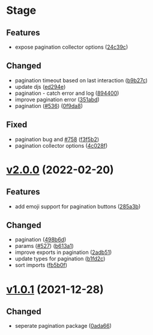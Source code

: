 # Stage

## Features

- expose pagination collector options ([24c39c](https://github.com/oceanroleplay/discord.ts/commit/24c39c24f92f7f253b40bf56003ee41898a4ed42))

## Changed

- pagination timeout based on last interaction ([b9b27c](https://github.com/oceanroleplay/discord.ts/commit/b9b27c973eda33417e83b208bca5812ba5fb4791))
- update djs ([ed294e](https://github.com/oceanroleplay/discord.ts/commit/ed294e3e588ac2c5095011bc2760f463da426265))
- pagination - catch error and log ([894400](https://github.com/oceanroleplay/discord.ts/commit/8944002b6701280f9e9cfc999d48cf4855fa45a9))
- improve pagination error ([351abd](https://github.com/oceanroleplay/discord.ts/commit/351abd4b1a20858950542cb1fcb78094a98420a6))
- pagination ([#536](https://github.com/oceanroleplay/discord.ts/issues/536)) ([0f9da8](https://github.com/oceanroleplay/discord.ts/commit/0f9da8e3d57e220e089a48ccbc3f6b0989a5c754))

## Fixed

- pagination bug and [#758](https://github.com/oceanroleplay/discord.ts/issues/758) ([f3f5b2](https://github.com/oceanroleplay/discord.ts/commit/f3f5b284cc5836b4eb024f8100a3662a4b42ae07))
- pagination collector options ([4c028f](https://github.com/oceanroleplay/discord.ts/commit/4c028f7e81e42a49ffdfb0521aa91de562565ec9))

# [v2.0.0](https://github.com/oceanroleplay/discord.ts/releases/tag/p-v2.0.0) (2022-02-20)

## Features

- add emoji support for pagination buttons ([285a3b](https://github.com/oceanroleplay/discord.ts/commit/285a3bedbb647bbd39579cf7484f166578513b1b))

## Changed

- pagination ([498b6d](https://github.com/oceanroleplay/discord.ts/commit/498b6dbf6cc7fc2c7666bacde43b12f98bd0e1c8))
- params ([#527](https://github.com/oceanroleplay/discord.ts/issues/527)) ([b613a1](https://github.com/oceanroleplay/discord.ts/commit/b613a1dc806cefb272e8f0ae19f82d7dc137ab9e))
- improve exports in pagination ([2adb51](https://github.com/oceanroleplay/discord.ts/commit/2adb5183f28c97ba2f1d0a6665aeb373dd877380))
- update types for pagination ([b1fd2c](https://github.com/oceanroleplay/discord.ts/commit/b1fd2c1d2cf7b699ac257096565e164401a6edff))
- sort imports ([fb5b0f](https://github.com/oceanroleplay/discord.ts/commit/fb5b0f82661313a4e9e6638db71670a7fb524ac2))

# [v1.0.1](https://github.com/oceanroleplay/discord.ts/releases/tag/p-v1.0.1) (2021-12-28)

## Changed

- seperate pagination package ([0ada66](https://github.com/oceanroleplay/discord.ts/commit/0ada665c21ce59b25ad28ed12e44fd44ebb45a45))
